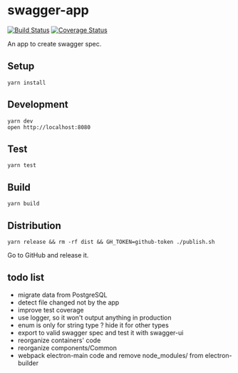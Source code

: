 # swagger-app

[![Build Status](https://travis-ci.org/tylerlong/swagger-app.svg?branch=master)](https://travis-ci.org/tylerlong/swagger-app)
[![Coverage Status](https://coveralls.io/repos/github/tylerlong/swagger-app/badge.svg?branch=master)](https://coveralls.io/github/tylerlong/swagger-app?branch=master)

An app to create swagger spec.


## Setup

```
yarn install
```


## Development

```
yarn dev
open http://localhost:8080
```


## Test

```
yarn test
```


## Build

```
yarn build
```


## Distribution

```
yarn release && rm -rf dist && GH_TOKEN=github-token ./publish.sh
```

Go to GitHub and release it.


## todo list

- migrate data from PostgreSQL
- detect file changed not by the app
- improve test coverage
- use logger, so it won't output anything in production
- enum is only for string type ? hide it for other types
- export to valid swagger spec and test it with swagger-ui
- reorganize containers' code
- reorganize components/Common
- webpack electron-main code and remove node_modules/ from electron-builder

